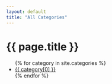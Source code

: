 ```yaml
---
layout: default
title: "All Categories"
---
```


# {{ page.title }}

<ul>
  {% for category in site.categories %}
    <li><a href="/{{ category[0] }}/">{{ category[0] }}</a></li>
  {% endfor %}
</ul>
